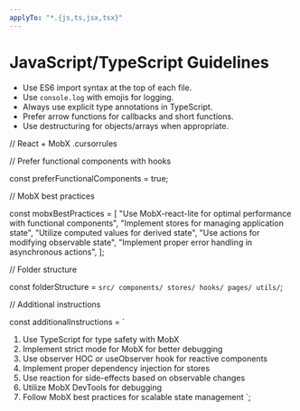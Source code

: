 ```yaml
---
applyTo: "*.{js,ts,jsx,tsx}"
---
```


# JavaScript/TypeScript Guidelines

- Use ES6 import syntax at the top of each file.
- Use `console.log` with emojis for logging.
- Always use explicit type annotations in TypeScript.
- Prefer arrow functions for callbacks and short functions.
- Use destructuring for objects/arrays when appropriate.

// React + MobX .cursorrules

// Prefer functional components with hooks

const preferFunctionalComponents = true;

// MobX best practices

const mobxBestPractices = [
  "Use MobX-react-lite for optimal performance with functional components",
  "Implement stores for managing application state",
  "Utilize computed values for derived state",
  "Use actions for modifying observable state",
  "Implement proper error handling in asynchronous actions",
];

// Folder structure

const folderStructure = `
src/
  components/
  stores/
  hooks/
  pages/
  utils/
`;

// Additional instructions

const additionalInstructions = `
1. Use TypeScript for type safety with MobX
2. Implement strict mode for MobX for better debugging
3. Use observer HOC or useObserver hook for reactive components
4. Implement proper dependency injection for stores
5. Use reaction for side-effects based on observable changes
6. Utilize MobX DevTools for debugging
7. Follow MobX best practices for scalable state management
`;
